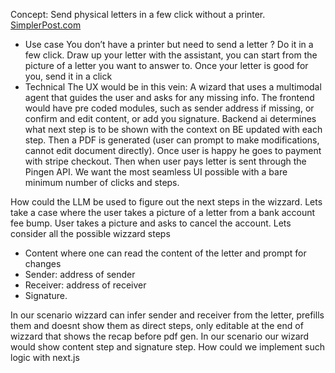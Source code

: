 Concept: Send physical letters in a few click without a printer. [SimplerPost.com](http://simplerpost.com)
- Use case
  You don’t have a printer but need to send a letter ? Do it in a few click. Draw up your letter with the assistant, you can start from the picture of a letter you want to answer to. Once your letter is good for you, send it in a click
- Technical
  The UX would be in this vein:
  A wizard that uses a multimodal agent that guides the user and asks for any missing info. The frontend would have pre coded modules, such as sender address if missing, or confirm and edit content, or add you signature. Backend ai determines what next step is to be shown with the context on BE updated with each step. Then a PDF is generated (user can prompt to make modifications, cannot edit document directly). Once user is happy he goes to payment with stripe checkout. Then when user pays letter is sent through the Pingen API. We want the most seamless UI possible with a bare minimum number of clicks and steps.

How could the LLM be used to figure out the next steps in the wizzard. Lets take a case where the user takes a picture of a letter from a bank account fee bump. User takes a picture and asks to cancel the account. Lets consider all the possible wizzard steps
- Content where one can read the content of the letter and prompt for changes
- Sender: address of sender
- Receiver: address of receiver
- Signature.

In our scenario wizzard can infer sender and receiver from the letter, prefills them and doesnt show them as direct steps, only editable at the end of wizzard that shows the recap before pdf gen. In our scenario our wizard would show content step and signature step. How could we implement such logic with next.js